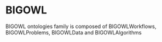 # BIGOWL
BIGOWL ontologies family is composed of BIGOWLWorkflows, BIGOWLProblems, BIGOWLData and BIGOWLAlgorithms
